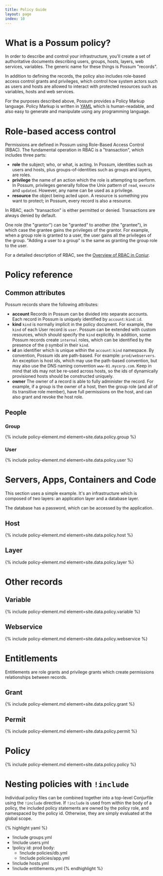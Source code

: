 ```yaml
---
title: Policy Guide
layout: page
index: 10
---
```


# What is a Possum policy?

In order to describe and control your infrastructure, you'll create a set of authoritative documents describing users, groups, hosts, layers, web services, variables. The generic name for these things is Possum "records".

In addition to defining the records, the policy also includes role-based access control grants and privileges, which control how system actors such as users and hosts are allowed to interact with protected resources such as variables, hosts and web services.

For the purposes described above, Possum provides a Policy Markup language. Policy Markup is written in [YAML](http://yaml.org) which is human-readable, and also easy to generate and manipulate using any programming language.

# Role-based access control

Permissions are defined in Possum using Role-Based Access Control (RBAC). The fundamental operation in RBAC is a "transaction", which includes three parts:

* **role** the subject; who, or what, is acting. In Possum, identities such as users and hosts, plus groups-of-identities such as groups and layers, are roles.
* **privilege** the name of an action which the role is attempting to perform. In Possum, privileges generally follow the Unix pattern of `read`, `execute` and `updated`. However, any name can be used as a privilege.
* **resource** the object being acted upon. A resource is something you want to protect; in Possum, every record is also a resource.

In RBAC, each "transaction" is either permitted or denied. Transactions are always denied by default.

One role (the "grantor") can be "granted" to another (the "grantee"), in which case the grantee gains the privileges of the grantor. For example, when a group role is granted to a user, the user gains all the privileges of the group. "Adding a user to a group" is the same as granting the group role to the user.

For a detailed description of RBAC, see the [Overview of RBAC in Conjur](https://developer.conjur.net/key_concepts/rbac.html).

# Policy reference

## Common attributes

Possum records share the following attributes:

* **account** Records in Possum can be divided into separate accounts. Each record in Possum is uniquely identified by `account:kind:id`.
* **kind** `kind` is normally implicit in the policy document. For example, the `kind` of each User record is `user`. Possum can be extended with custom resources, which should specify the `kind` explicitly. In addition, some Possum records create `internal` roles, which can be identified by the presence of the `@` symbol in their `kind`. 
* **id** an identifier which is unique within the `account:kind` namespace. By convention, Possum ids are path-based. For example: `prod/webservers`. An exception is host ids, which may use the path-based convention, but may also use the DNS naming convention `www-01.mycorp.com`. Keep in mind that ids may not be re-used across hosts, so the ids of dynamically provisioned hosts should be constructed uniquely.
* **owner** The owner of a record is able to fully administer the record. For example, if a group is the owner of a host, then the group role (and all of its transitive role member), have full permissions on the host, and can also grant and revoke the host role.

## People

### Group

{% include policy-element.md element=site.data.policy.group %}

### User

{% include policy-element.md element=site.data.policy.user %}

# Servers, Apps, Containers and Code

This section uses a simple example. It's an infrastructure which is composed of two layers: an application layer and a database layer.

The database has a password, which can be accessed by the application.

## Host

{% include policy-element.md element=site.data.policy.host %}

## Layer

{% include policy-element.md element=site.data.policy.layer %}

# Other records

## Variable

{% include policy-element.md element=site.data.policy.variable %}

## Webservice

{% include policy-element.md element=site.data.policy.webservice %}

# Entitlements

Entitlements are role grants and privilege grants which create permissions relationships between records. 

## Grant

{% include policy-element.md element=site.data.policy.grant %}

## Permit

{% include policy-element.md element=site.data.policy.permit %}

# Policy

{% include policy-element.md element=site.data.policy.policy %}

# Nesting policies with `!include`

Individual policy files can be combined together into a top-level Conjurfile using the `!include` directive. If `!include` is used from within the body of a policy, the included policy statements are owned by the policy role, and namespaced by the policy id. Otherwise, they are simply evaluated
at the global scope.

{% highlight yaml %}
- !include groups.yml
- !include users.yml
- !policy
  id: prod
  body:
  - !include policies/db.yml
  - !include policies/app.yml
- !include hosts.yml
- !include entitlements.yml
{% endhighlight %}
